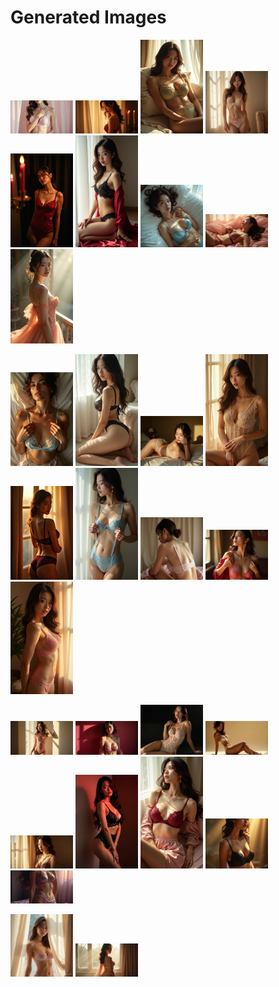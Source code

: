# Generated Images



<img src="2025_07_14_01.webp" width="100"/> <img src="2025_07_14_02.webp" width="100"/> <img src="2025_07_14_03.webp" width="100"/> <img src="2025_07_14_04.webp" width="100"/> <img src="2025_07_14_05.webp" width="100"/> <img src="2025_07_14_06.webp" width="100"/> <img src="2025_07_14_07.webp" width="100"/> <img src="2025_07_14_08.webp" width="100"/> <img src="2025_07_14_09.webp" width="100"/>

<img src="2025_07_14_10.webp" width="100"/> <img src="2025_07_14_11.webp" width="100"/> <img src="2025_07_14_12.webp" width="100"/> <img src="2025_07_14_13.webp" width="100"/> <img src="2025_07_14_14.webp" width="100"/> <img src="2025_07_14_15.webp" width="100"/> <img src="2025_07_14_16.webp" width="100"/> <img src="2025_07_14_17.webp" width="100"/> <img src="2025_07_14_18.webp" width="100"/>

<img src="2025_07_14_19.webp" width="100"/> <img src="2025_07_14_20.webp" width="100"/> <img src="2025_07_14_21.webp" width="100"/> <img src="2025_07_14_22.webp" width="100"/> <img src="2025_07_14_23.webp" width="100"/> <img src="2025_07_14_24.webp" width="100"/> <img src="2025_07_14_25.webp" width="100"/> <img src="2025_07_14_26.webp" width="100"/> <img src="2025_07_14_27.webp" width="100"/>

<img src="2025_07_14_28.webp" width="100"/> <img src="2025_07_14_29.webp" width="100"/>